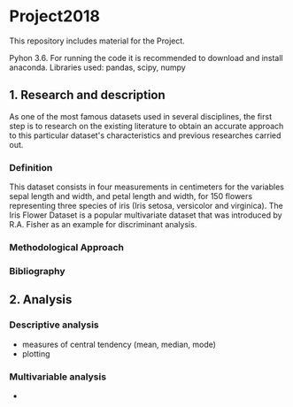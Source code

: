 # Project2018
This repository includes material for the Project.

Pyhon 3.6. For running the code it is recommended to download and install anaconda.
Libraries used: pandas, scipy, numpy

## 1. Research and description
As one of the most famous datasets used in several disciplines, the first step is to research on the existing literature to obtain an accurate approach to this particular dataset's characteristics and previous researches carried out.
### Definition
This dataset consists in four measurements in centimeters for the variables sepal length and width, and petal length and width, for 150 flowers representing three species of iris (Iris setosa, versicolor and virginica). The Iris Flower Dataset is a popular multivariate dataset that was introduced by R.A. Fisher as an example for discriminant analysis.

### Methodological Approach


### Bibliography

## 2. Analysis

### Descriptive analysis

- measures of central tendency (mean, median, mode)
- plotting 

### Multivariable analysis

- 



